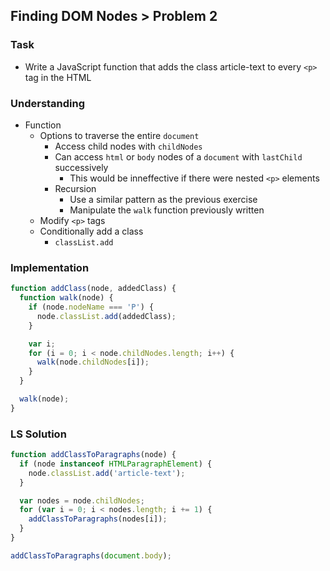 ## Finding DOM Nodes > Problem 2

### Task
- Write a JavaScript function that adds the class article-text to every `<p>` tag in the HTML

### Understanding
- Function
  + Options to traverse the entire `document`
    * Access child nodes with `childNodes`
    * Can access `html` or `body` nodes of a `document` with `lastChild` successively
      - This would be inneffective if there were nested `<p>` elements
    * Recursion
      - Use a similar pattern as the previous exercise
      - Manipulate the `walk` function previously written
  + Modify `<p>` tags
  + Conditionally add a class
    * `classList.add`

### Implementation
```js
function addClass(node, addedClass) {
  function walk(node) {
    if (node.nodeName === 'P') {
      node.classList.add(addedClass);
    }

    var i;
    for (i = 0; i < node.childNodes.length; i++) {
      walk(node.childNodes[i]);
    }
  }

  walk(node);
}
```

### LS Solution
```js
function addClassToParagraphs(node) {
  if (node instanceof HTMLParagraphElement) {
    node.classList.add('article-text');
  }

  var nodes = node.childNodes;
  for (var i = 0; i < nodes.length; i += 1) {
    addClassToParagraphs(nodes[i]);
  }
}

addClassToParagraphs(document.body);
```
